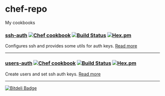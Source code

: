 chef-repo
=========

My cookbooks

### [ssh-auth](https://supermarket.chef.io/cookbooks/ssh-auth) [![Chef cookbook](https://img.shields.io/cookbook/v/ssh-auth.svg)](https://supermarket.chef.io/cookbooks/ssh-auth) [![Build Status](https://drone.io/bitbucket.org/ppasupula/chef-ssh-auth/status.png)](https://drone.io/bitbucket.org/ppasupula/chef-ssh-auth/latest) [![Hex.pm](http://img.shields.io/hexpm/l/plug.svg)]() 

Configures ssh and provides some utils for auth keys. [Read more](https://supermarket.chef.io/cookbooks/ssh-auth)

----------------

### [users-auth](https://supermarket.chef.io/cookbooks/users-auth) [![Chef cookbook](https://img.shields.io/cookbook/v/users-auth.svg)](https://supermarket.chef.io/cookbooks/users-auth) [![Build Status](https://drone.io/bitbucket.org/ppasupula/chef-users-auth/status.png)](https://drone.io/bitbucket.org/ppasupula/chef-users-auth/latest) [![Hex.pm](http://img.shields.io/hexpm/l/plug.svg)]() 

Create users and set ssh auth keys. [Read more](https://supermarket.chef.io/cookbooks/users-auth)

----------------

[![Bitdeli Badge](https://d2weczhvl823v0.cloudfront.net/pasupulaphani/chef-repo/trend.png)](https://bitdeli.com/free "Bitdeli Badge")


